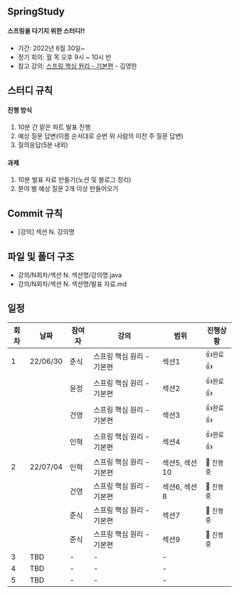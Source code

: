## SpringStudy
#### 스프링을 다기지 위한 스터디!!

- 기간: 2022년 6월 30일~
- 정기 회의: 월 목 오후 9시 ~ 10시 반
- 참고 강의: [스프링 핵심 원리 - 기본편](https://www.inflearn.com/course/%EC%8A%A4%ED%94%84%EB%A7%81-%ED%95%B5%EC%8B%AC-%EC%9B%90%EB%A6%AC-%EA%B8%B0%EB%B3%B8%ED%8E%B8/dashboard) - 김영한

## 스터디 규칙
#### 진행 방식
1. 10분 간 맡은 파트 발표 진행
2. 예상 질문 답변(이름 순서대로 순번 위 사람의 이전 주 질문 답변)
3. 질의응답(5분 내외)
#### 과제
1. 10분 발표 자료 만들기(노션 및 블로그 정리)
2. 분야 별 예상 질문 2개 이상 만들어오기

## Commit 규칙
* [강의] 섹션 N. 강의명
## 파일 및 폴더 구조
* 강의/N회차/섹션 N. 섹션명/강의명.java
* 강의/N회차/섹션 N. 섹션명/발표 자료.md



## 일정

| 회차 | 날짜 | 참여자 | 강의 | 범위 | 진행상황 | 
| --- | --- | --- | --- |--- | --- |
| 1 | 22/06/30 | 준식 | 스프링 핵심 원리 - 기본편 | 섹션1 | 👍`완료`👍 |
|   |          | 윤정 | 스프링 핵심 원리 - 기본편 | 섹션2 | 👍`완료`👍 |
|   |          | 건영 | 스프링 핵심 원리 - 기본편 | 섹션3 | 👍`완료`👍 |
|   |          | 인혁 | 스프링 핵심 원리 - 기본편 | 섹션4 | 👍`완료`👍 |
| 2 | 22/07/04 | 인혁 | 스프링 핵심 원리 - 기본편 | 섹션5, 섹션10 | 🏃 `진행 중` |
|   |          | 건영 | 스프링 핵심 원리 - 기본편 | 섹션6, 섹션8 | 🏃 `진행 중` |
|   |          | 준식 | 스프링 핵심 원리 - 기본편 | 섹션7 | 🏃 `진행 중` |
|   |          | 준식 | 스프링 핵심 원리 - 기본편 | 섹션9 | 🏃 `진행 중` |
3 | TBD | - | - | - |  
4 | TBD | - | - | - |  
5 | TBD | - | - | - |  
